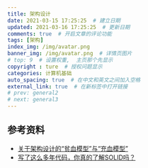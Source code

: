 ```yaml
---
title: 架构设计
date: 2021-03-15 17:25:25  # 建立日期
updated: 2021-03-16 17:25:25  # 更新日期
comments: true  # 开启文章的评论功能
tags: [架构]
index_img: /img/avatar.png
banner_img: /img/avatar.png  # 详情页图片
# top: 9  # 设置权重,  主页那个先显示
copyright : ture  # 授权问题显示
categories: 计算机基础
auto_spacing: true  # 在中文和英文之间加入空格
external_link: true  # 在新标签中打开链接
# prev: general2
# next: general3
---
```

<!-- [[toc]]  # 在页面显示目录 -->

## 参考资料

- [关于架构设计的“贫血模型”与“充血模型”](https://www.cnblogs.com/longshiyVip/p/5205451.html)
- [写了这么多年代码，你真的了解SOLID吗？](https://insights.thoughtworks.cn/what-is-solid-principle/)


